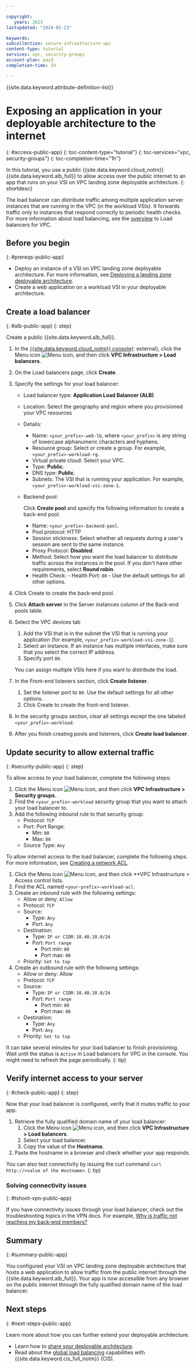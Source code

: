 ```yaml
---

copyright:
   years: 2023
lastupdated: "2024-05-23"

keywords:
subcollection: secure-infrastructure-vpc
content-type: tutorial
services: vpc, security-groups
account-plan: paid
completion-time: 1h

---
```


{{site.data.keyword.attribute-definition-list}}

# Exposing an application in your deployable architecture to the internet
{: #access-public-app}
{: toc-content-type="tutorial"}
{: toc-services="vpc, security-groups"}
{: toc-completion-time="1h"}

In this tutorial, you use a public {{site.data.keyword.cloud_notm}} {{site.data.keyword.alb_full}} to allow access over the public internet to an app that runs on your VSI on VPC landing zone deployable architecture.
{: shortdesc}

The load balancer can distribute traffic among multiple application server instances that are running in the VPC (in the workload VSIs). It forwards traffic only to instances that respond correctly to periodic health checks. For more information about load balancing, see the [overview](/docs/vpc?topic=vpc-nlb-vs-elb) to Load balancers for VPC.



## Before you begin
{: #prereqs-public-app}

- Deploy an instance of a VSI on VPC landing zone deployable architecture. For more information, see [Deploying a landing zone deployable architecture](/docs/secure-infrastructure-vpc?topic=secure-infrastructure-vpc-deploy).
- Create a web application on a workload VSI in your deployable architecture.

## Create a load balancer
{: #alb-public-app}
{: step}

Create a public {{site.data.keyword.alb_full}}.

1.  In the [{{site.data.keyword.cloud_notm}} console](https://cloud.ibm.com/){: external}, click the Menu icon ![Menu icon](../icons/icon_hamburger.svg), and then click **VPC Infrastructure > Load balancers**.
1.  On the Load balancers page, click **Create**.
1.  Specify the settings for your load balancer:
    - Load balancer type: **Application Load Balancer (ALB)**
    - Location: Select the geography and region where you provisioned your VPC resources
    - Details:
        - Name: `<your_prefix>-web-lb`, where `<your_prefix>` is any string of lowercase alphanumeric characters and hyphens.
        - Resource group: Select or create a group. For example, `<your_prefix>-workload-rg`.
        - Virtual private cloud: Select your VPC.
        - Type: **Public**.
        - DNS type: **Public**.
        - Subnets: The VSI that is running your application. For example, `<your_prefix>-workload-vsi-zone-1`.
    - Backend pool:

        Click **Create pool** and specify the following information to create a back-end pool.
        - Name: `<your_prefix>-backend-pool`.
        - Pool protocol: HTTP
        - Session stickiness: Select whether all requests during a user's session are sent to the same instance.
        - Proxy Protocol: **Disabled**.
        - Method: Select how you want the load balancer to distribute traffic across the instances in the pool. If you don't have other requirements, select **Round robin**.
        - Health Check:
              - Health Port: `80`
              - Use the default settings for all other options.
1.  Click Create to create the back-end pool.
1.  Click **Attach server** in the Server instances column of the Back-end pools table.

1.  Select the VPC devices tab
    1.  Add the VSI that is in the subnet the VSI that is running your application (for example, `<your_prefix>-workload-vsi-zone-1`).
    1.  Select an instance. If an instance has multiple interfaces, make sure that you select the correct IP address.
    1.  Specify port `80`.

    You can assign multiple VSIs here if you want to distribute the load.
1.  In the Front-end listeners section, click **Create listener**.
    1.  Set the listener port to `80`. Use the default settings for all other options.
    1.  Click Create to create the front-end listener.
1.  In the security groups section, clear all settings except the one labeled `<your_prefix>-workload`.
1.  After you finish creating pools and listeners, click **Create load balancer**.

## Update security to allow external traffic
{: #security-public-app}
{: step}

To allow access to your load balancer, complete the following steps:

1.  Click the Menu icon ![Menu icon](../icons/icon_hamburger.svg), and then click **VPC Infrastructure > Security groups**.
1.  Find the `<your_prefix>-workload` security group that you want to attach your load balancer to.
1.  Add the following inbound rule to that security group:
    - Protocol: `TCP`
    - Port: Port Range:
        - Min: `80`
        - Max: `80`
    - Source Type: `Any`

To allow internet access to the load balancer, complete the following steps. For more information, see [Creating a network ACL](/docs/vpc?topic=vpc-acl-create-ui&interface=ui).

1.  Click the Menu icon ![Menu icon](../icons/icon_hamburger.svg), and then click **VPC Infrastructure > Access control lists.
1.  Find the ACL named `<your-prefix>-workload-acl`.
1.  Create an inbound rule with the following settings:
    - Allow or deny: `Allow`
    - Protocol: `TCP`
    - Source:
        - Type: `Any`
        - Port: `Any`
    - Destination:
        - Type: `IP or CIDR`: `10.40.10.0/24`
        - Port: `Port range`
            - Port min: `80`
            - Port max: `80`
    - Priority: `Set to top`
1.  Create an outbound rule with the following settings:
    - Allow or deny: Allow
    - Protocol: `TCP`
    - Source:
        - Type: `IP or CIDR`: `10.40.10.0/24`
        - Port: `Port range`
            - Port min: `80`
            - Port max: `80`
    - Destination:
        - Type: `Any`
        - Port: `Any`
    - Priority: `Set to top`

It can take several minutes for your load balancer to finish provisioning. Wait until the status is `Active` in Load balancers for VPC in the console. You might need to refresh the page periodically.
{: tip}

## Verify internet access to your server
{: #check-public-app}
{: step}

Now that your load balancer is configured, verify that it routes traffic to your app.

1.  Retrieve the fully qualified domain name of your load balancer:
    1.  Click the Menu icon ![Menu icon](../icons/icon_hamburger.svg), and then click **VPC Infrastructure > Load balancers**.
    1.  Select your load balancer.
    1.  Copy the value of the **Hostname**.
1.  Paste the hostname in a browser and check whether your app responds.

You can also test connectivity by issuing the curl command `curl http://<value of the Hostname>`.
{: tip}

### Solving connectivity issues
{: #tshoot-vpn-public-app}

If you have connectivity issues through your load balancer, check out the troubleshooting topics in the VPN docs. For example, [Why is traffic not reaching my back-end members?](/docs/vpc?topic=vpc-troubleshoot-lb-traffic-member&interface=ui)

## Summary
{: #summary-public-app}

You configured your VSI on VPC landing zone deployable architecture that hosts a web application to allow traffic from the public internet through the {{site.data.keyword.alb_full}}. Your app is now accessible from any browser on the public internet through the fully qualified domain name of the load balancer.

## Next steps
{: #next-steps-public-app}

Learn more about how you can further extend your deployable architecture.

- Learn how to [share your deployable architecture](/docs/secure-enterprise?topic=secure-enterprise-share-custom).
- Read about the [global load balancing](/docs/cis?topic=cis-configure-glb#glb-details) capabilities with {{site.data.keyword.cis_full_notm}} (CIS).



